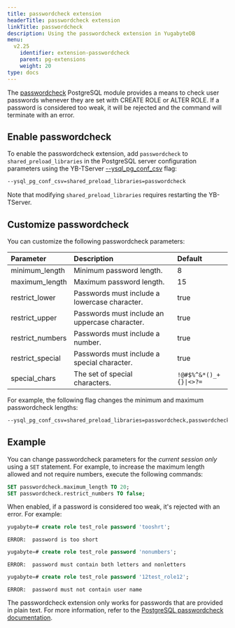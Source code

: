 ```yaml
---
title: passwordcheck extension
headerTitle: passwordcheck extension
linkTitle: passwordcheck
description: Using the passwordcheck extension in YugabyteDB
menu:
  v2.25
    identifier: extension-passwordcheck
    parent: pg-extensions
    weight: 20
type: docs
---
```


The [passwordcheck](https://www.postgresql.org/docs/15/passwordcheck.html) PostgreSQL module provides a means to check user passwords whenever they are set with CREATE ROLE or ALTER ROLE. If a password is considered too weak, it will be rejected and the command will terminate with an error.

## Enable passwordcheck

To enable the passwordcheck extension, add `passwordcheck` to `shared_preload_libraries` in the PostgreSQL server configuration parameters using the YB-TServer [--ysql_pg_conf_csv](../../../../reference/configuration/yb-tserver/#ysql-pg-conf-csv) flag:

```sh
--ysql_pg_conf_csv=shared_preload_libraries=passwordcheck
```

Note that modifying `shared_preload_libraries` requires restarting the YB-TServer.

## Customize passwordcheck

You can customize the following passwordcheck parameters:

| Parameter | Description | Default |
| :--- | :--- | :--- |
| minimum_length | Minimum password length. | 8 |
| maximum_length | Maximum password length. | 15 |
| restrict_lower | Passwords must include a lowercase character. | true |
| restrict_upper | Passwords must include an uppercase character. | true |
| restrict_numbers | Passwords must include a number. | true |
| restrict_special | Passwords must include a special character. | true |
| special_chars | The set of special characters. | <code>!@#$%^&*()_+{}\|\<\>?=</code> |

For example, the following flag changes the minimum and maximum passwordcheck lengths:

```sh
--ysql_pg_conf_csv=shared_preload_libraries=passwordcheck,passwordcheck.minimum_length=10,passwordcheck.maximum_length=18
```

## Example

You can change passwordcheck parameters for the _current session only_ using a `SET` statement. For example, to increase the maximum length allowed and not require numbers, execute the following commands:

```sql
SET passwordcheck.maximum_length TO 20;
SET passwordcheck.restrict_numbers TO false;
```

When enabled, if a password is considered too weak, it's rejected with an error. For example:

```sql
yugabyte=# create role test_role password 'tooshrt';
```

```output
ERROR:  password is too short
```

```sql
yugabyte=# create role test_role password 'nonumbers';
```

```output
ERROR:  password must contain both letters and nonletters
```

```sql
yugabyte=# create role test_role password '12test_role12';
```

```output
ERROR:  password must not contain user name
```

The passwordcheck extension only works for passwords that are provided in plain text. For more information, refer to the [PostgreSQL passwordcheck documentation](https://www.postgresql.org/docs/15/passwordcheck.html).
